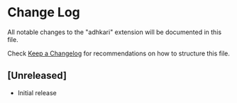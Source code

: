 # Change Log

All notable changes to the "adhkari" extension will be documented in this file.

Check [Keep a Changelog](http://keepachangelog.com/) for recommendations on how to structure this file.

## [Unreleased]

- Initial release